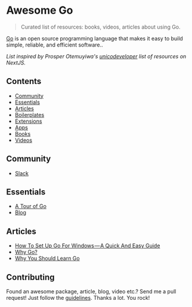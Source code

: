 # Awesome Go
> Curated list of resources: books, videos, articles about using Go.

[Go](https://golang.org/) is an open source programming language that makes it easy to build simple, reliable, and efficient software..

*List inspired by Prosper Otemuyiwa's [unicodeveloper](https://github.com/unicodeveloper/) list of resources on NextJS.*

## Contents
- [Community](#community)
- [Essentials](#essentials)
- [Articles](#articles)
- [Boilerplates](#boilerplates)
- [Extensions](#extensions)
- [Apps](#apps)
- [Books](#books)
- [Videos](#videos)

## Community
* [Slack](https://invite.slack.golangbridge.org/)

## Essentials
* [A Tour of Go](https://tour.golang.org/welcome/1)
* [Blog](https://blog.golang.org/)


## Articles
* [How To Set Up Go For Windows — A Quick And Easy Guide](https://medium.freecodecamp.org/setting-up-go-programming-language-on-windows-f02c8c14e2f)
* [Why Go?](https://hackernoon.com/why-go-ef8850dc5f3c)
* [Why You Should Learn Go](https://medium.com/@kevalpatel2106/why-should-you-learn-go-f607681fad65)

## Contributing
Found an awesome package, article, blog, video etc.? Send me a pull request! Just follow the [guidelines](/CONTRIBUTING.md). Thanks a lot. You rock!